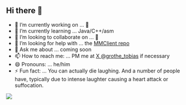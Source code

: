 ## Hi there 👋

- 🔭 I’m currently working on ... 🚫
- 🌱 I’m currently learning ... Java/C++/asm
- 👯 I’m looking to collaborate on ... 🚫
- 🤔 I’m looking for help with ... the [MMClient repo](https://github.com/tgrothe/MMClient)
- 💬 Ask me about ... coming soon
- 📫 How to reach me: ... PM me at [X @grothe_tobias](https://x.com/grothe_tobias) if necessary
- 😄 Pronouns: ... he/him
- ⚡ Fun fact: ... You can actually die laughing. And a number of people have, typically due to intense laughter causing a heart attack or suffocation.

![](https://komarev.com/ghpvc/?username=tgrothe)

<!--
**tgrothe/tgrothe** is a ✨ _special_ ✨ repository because its `README.md` (this file) appears on your GitHub profile.

Here are some ideas to get you started:

- 🔭 I’m currently working on ...
- 🌱 I’m currently learning ...
- 👯 I’m looking to collaborate on ...
- 🤔 I’m looking for help with ...
- 💬 Ask me about ...
- 📫 How to reach me: ...
- 😄 Pronouns: ...
- ⚡ Fun fact: ...
-->
